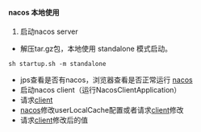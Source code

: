 
#### nacos 本地使用  

1. 启动nacos server  
- 解压tar.gz包，本地使用 standalone 模式启动。
```shell script
sh startup.sh -m standalone
```
- jps查看是否有nacos，浏览器查看是否正常运行 [nacos](http://127.0.0.1:8848/nacos)
- 启动nacos client（运行NacosClientApplication）
- 请求[client](http://127.0.0.1:10011/config/get)
- [nacos](http://127.0.0.1:8848/nacos)修改userLocalCache配置或者请求[client](http://localhost:10011/config?dataId=nacos.spring.config&content=useLocalCache=444)修改                
- 请求[client](http://127.0.0.1:10011/config/get)修改后的值
    
